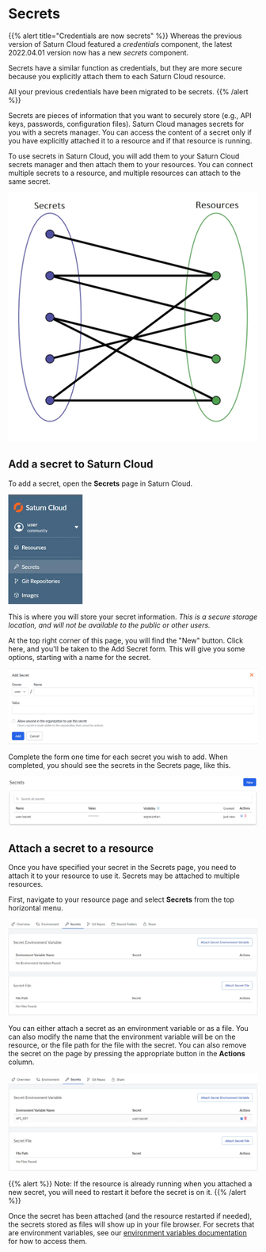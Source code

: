 # Secrets

{{% alert title="Credentials are now secrets" %}}
Whereas the previous version of Saturn Cloud featured a _credentials_ component, the latest 2022.04.01 version now has a new _secrets_ component.

Secrets have a similar function as credentials, but they are more secure because you explicitly attach them to each Saturn Cloud resource.

All your previous credentials have been migrated to be secrets.
{{% /alert %}}

Secrets are pieces of information that you want to securely store (e.g., API keys, passwords, configuration files). Saturn Cloud manages secrets for you with a secrets manager. You can access the content of a secret only if you have explicitly attached it to a resource and if that resource is running.

To use secrets in Saturn Cloud, you will add them to your Saturn Cloud secrets manager and then attach them to your resources. You can connect multiple secrets to a resource, and multiple resources can attach to the same secret.

![bipartite graph showing the relationship between secrets and resources](/images/docs/bipartite-graph.webp "doc-image-medium")

## Add a secret to Saturn Cloud

To add a secret, open the **Secrets** page in Saturn Cloud.

<img src="/images/docs/secrets_sidebar.webp" alt="Screenshot of side menu of Saturn Cloud product with Secrets selected" style="width:150px;" class="doc-image">

This is where you will store your secret information. _This is a secure storage location, and will not be available to the public or other users._

At the top right corner of this page, you will find the "New" button. Click here, and you'll be taken to the Add Secret form. This will give you some options, starting with a name for the secret.

<img src="/images/docs/add_secrets_page.webp" alt="Screenshot of Saturn Cloud Create Credentials form" class="doc-image">

Complete the form one time for each secret you wish to add. When completed, you should see the secrets in the Secrets page, like this.

<img src="/images/docs/added_secret.webp" alt="Screenshot of Secrets list in Saturn Cloud product" class="doc-image">

## Attach a secret to a resource

Once you have specified your secret in the Secrets page, you need to attach it to your resource to use it. Secrets may be attached to multiple resources.

First, navigate to your resource page and select **Secrets** from the top horizontal menu.

![Resource page opened up on the secrets tab](/images/docs/resource_secret_page.webp "doc-image")

You can either attach a secret as an environment variable or as a file. You can also modify the name that the environment variable will be on the resource, or the file path for the file with the secret.
You can also remove the secret on the page by pressing the appropriate button in the **Actions** column.

![Secret list with environment variable attached](/images/docs/attached_secret.webp "doc-image")

{{% alert %}}
Note: If the resource is already running when you attached a new secret, you will need to restart it before the secret is on it.
{{% /alert %}}

Once the secret has been attached (and the resource restarted if needed), the secrets stored as files will show up in your file browser. For secrets that are environment variables, see our
[environment variables documentation](<docs/user-guide/using-saturn-cloud/environment-variables.md>) for how to access them.